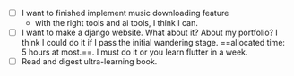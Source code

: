 - [ ] I want to finished implement music downloading feature
	- with the right tools and ai tools, I think I can. 
- [ ] I want to make a django website. What about it? About my portfolio? I think I could do it if I pass the initial wandering stage. ==allocated time: 5 hours at most.==. I must do it or you learn flutter in a week.
- [ ] Read and digest ultra-learning book. 